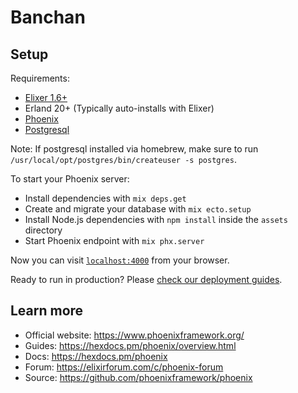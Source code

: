 # Banchan
## Setup

Requirements:
- [Elixer 1.6+](https://elixir-lang.org/install.html)
- Erland 20+ (Typically auto-installs with Elixer)
- [Phoenix](https://hexdocs.pm/phoenix/installation.html)
- [Postgresql](https://wiki.postgresql.org/wiki/Detailed_installation_guides)

Note: If postgresql installed via homebrew, make sure to run `/usr/local/opt/postgres/bin/createuser -s postgres`.

To start your Phoenix server:

- Install dependencies with `mix deps.get`
- Create and migrate your database with `mix ecto.setup`
- Install Node.js dependencies with `npm install` inside the `assets` directory
- Start Phoenix endpoint with `mix phx.server`

Now you can visit [`localhost:4000`](http://localhost:4000) from your browser.

Ready to run in production? Please [check our deployment guides](https://hexdocs.pm/phoenix/deployment.html).

## Learn more

- Official website: https://www.phoenixframework.org/
- Guides: https://hexdocs.pm/phoenix/overview.html
- Docs: https://hexdocs.pm/phoenix
- Forum: https://elixirforum.com/c/phoenix-forum
- Source: https://github.com/phoenixframework/phoenix
